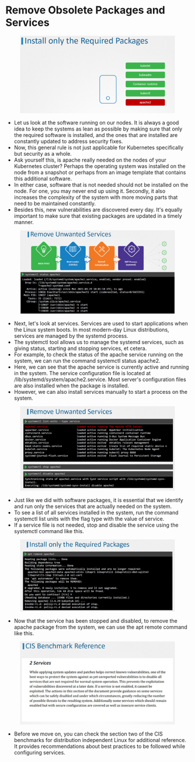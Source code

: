 # Remove Obsolete Packages and Services

<figure><img src="../.gitbook/assets/image (6) (1).png" alt=""><figcaption></figcaption></figure>

* Let us look at the software running on our nodes. It is always a good idea to keep the systems as lean as possible by making sure that only the required software is installed, and the ones that are installed are constantly updated to address security fixes.
* Now, this general rule is not just applicable for Kubernetes specifically but security as a whole.
* Ask yourself this, is apache really needed on the nodes of your Kubernetes cluster? Perhaps the operating system was installed on the node from a snapshot or perhaps from an image template that contains this additional software.
* In either case, software that is not needed should not be installed on the node. For one, you may never end up using it. Secondly, it also increases the complexity of the system with more moving parts that need to be maintained constantly.
* Besides this, new vulnerabilities are discovered every day. It's equally important to make sure that existing packages are updated in a timely manner.

<figure><img src="../.gitbook/assets/image (1) (1) (1).png" alt=""><figcaption></figcaption></figure>

* Next, let's look at services. Services are used to start applications when the Linux system boots. In most modern-day Linux distributions, services are managed by the systemd process.
* The systemctl tool allows us to manage the systemd services, such as giving status, starting and stopping services, et cetera.
* For example, to check the status of the apache service running on the system, we can run the command systemctl status apache2.
* Here, we can see that the apache service is currently active and running in the system. The service configuration file is located at /lib/systemd/system/apache2.service. Most server's configuration files are also installed when the package is installed.
* However, we can also install services manually to start a process on the system.

<figure><img src="../.gitbook/assets/image (2) (1) (1).png" alt=""><figcaption></figcaption></figure>

* Just like we did with software packages, it is essential that we identify and run only the services that are actually needed on the system.
* To see a list of all services installed in the system, run the command systemctl list units with the flag type with the value of service.
* If a service file is not needed, stop and disable the service using the systemctl command like this.

<figure><img src="../.gitbook/assets/image (3) (1) (1).png" alt=""><figcaption></figcaption></figure>

* Now that the service has been stopped and disabled, to remove the apache package from the system, we can use the apt remote command like this.

<figure><img src="../.gitbook/assets/image (4) (1) (1).png" alt=""><figcaption></figcaption></figure>

* Before we move on, you can check the section two of the CIS benchmarks for distribution independent Linux for additional reference. It provides recommendations about best practices to be followed while configuring services.
